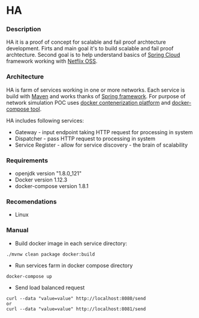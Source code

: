 # HA

### Description

HA it is a proof of concept for scalable and fail proof archtecture development. 
Firts and main goal it's to build scalable and fail proof archtecture.
Second goal is to help understand basics of [Spring Cloud](http://projects.spring.io/spring-cloud/) framework working with [Netflix OSS](https://netflix.github.io/).

### Architecture

HA is farm of services working in one or more networks. Each service is build with [Maven](https://maven.apache.org/) and works thanks of [Spring framework](https://spring.io/). For purpose of network simulation POC uses [docker contenerization platform](https://www.docker.com/) and [docker-compose tool](https://docs.docker.com/compose/).

HA includes following services:

- Gateway - input endpoint taking HTTP request for processing in system
- Dispatcher - pass HTTP request to processing in system
- Service Register - allow for service discovery - the brain of scalability

### Requirements

- openjdk version "1.8.0_121"
- Docker version 1.12.3
- docker-compose version 1.8.1

### Recomendations

- Linux

### Manual

* Build docker image in each service directory:
```
./mvnw clean package docker:build
``` 
* Run services farm in docker compose directory
``` 
docker-compose up
```
* Send load balanced request
```
curl --data "value=value" http://localhost:8080/send
or
curl --data "value=value" http://localhost:8081/send
```